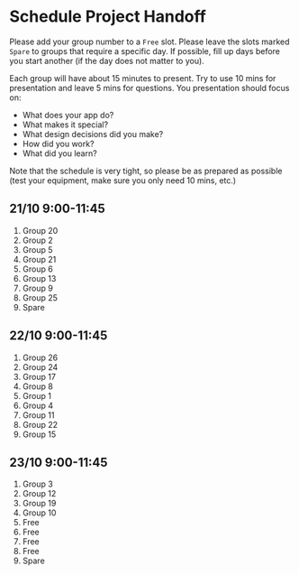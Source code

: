 # Schedule Project Handoff

Please add your group number to a `Free` slot. Please leave the slots marked `Spare` to groups that require a specific day. If possible, fill up days before you start another (if the day does not matter to you).

Each group will have about 15 minutes to present. Try to use 10 mins for presentation and leave 5 mins for questions. You presentation should focus on:

- What does your app do?
- What makes it special?
- What design decisions did you make?
- How did you work?
- What did you learn?

Note that the schedule is very tight, so please be as prepared as possible (test your equipment, make sure you only need 10 mins, etc.)

## 21/10 9:00-11:45

1. Group 20
2. Group 2
3. Group 5
4. Group 21
5. Group 6
6. Group 13
7. Group 9
8. Group 25
9. Spare

## 22/10 9:00-11:45

1. Group 26
2. Group 24
3. Group 17
4. Group 8
5. Group 1
6. Group 4
7. Group 11
8. Group 22
9. Group 15

## 23/10 9:00-11:45

1. Group 3
2. Group 12
3. Group 19
4. Group 10
5. Free
6. Free
7. Free
8. Free
9. Spare
